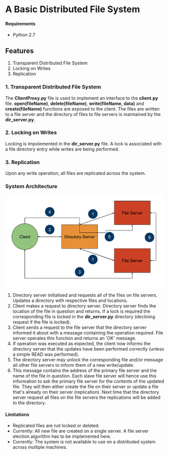 # A Basic Distributed File System

#### Requirements
* Python 2.7

## Features
1. Transparent Distributed File System
2. Locking on Writes
3. Replication

### 1. Transparent Distributed File System
The **ClientProxy.py** file is used to implement an interface to the **client.py** file. **open(fileName)**, **delete(fileName)**, **write(fileName, data)** and **create(fileName)** functions are exposed to the client.
The files are written to a file server and the directory of files to file servers is maintained by the **dir_server.py**.

### 2. Locking on Writes
Locking is impolemented in the **dir_server.py** file. A lock is associated with a file directory entry while writes are being performed.

### 3. Replication
Upon any write operation, all files are replicated across the system.

### System Architecture
![alt tag](https://raw.githubusercontent.com/eoghanmartin/Distributed_Systems/master/Project/components.png)

1. Directory server initialised and requests all of the files on file servers. Updates a directory with respective files and locations.
2. Client makes a request to directory server. Directory server finds the location of the file in question and returns. If a lock is required the corresponding file is locked in the **dir_server.py** directory (declining request if the file is locked).
3. Client sends a request to the file server that the directory server informed it about with a message containing the operation required. File server operates this function and returns an 'OK' message.
4. If operation was executed as expected, the client now informs the directory server that the updates have been performed correctly (unless a simple READ was performed).
5. The directory server may unlock the corresponding file and/or message all other file servers to inform them of a new write/update.
6. This message contains the address of the primary file server and the name of the file in question. Each slave file server will hence use this information to ask the primary file server for the contents of the updated file. They will then either create the file on their server or update a file that's already on their server (replication). Next time that the directory server request all files on the file servers the replications will be added to the directory.

#### Limitations
* Replicated files are not locked or deleted.
* Currently: All new file are created on a single server. A file server election algorithm has to be implemented here.
* Currently: The system is not available to use on a distributed system across multiple machines.
